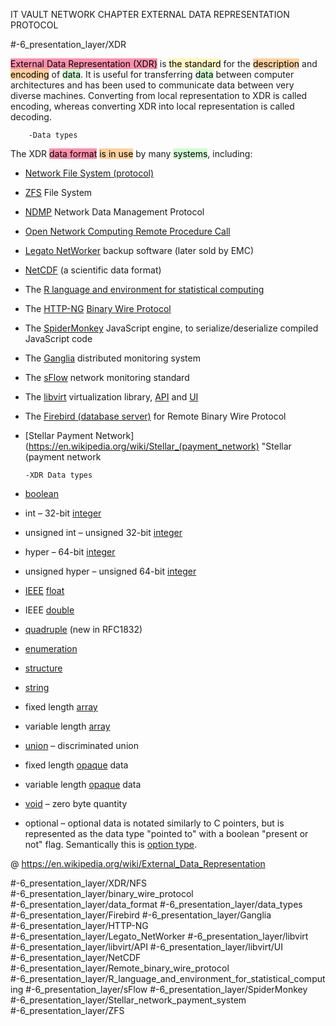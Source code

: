 IT VAULT
NETWORK CHAPTER
EXTERNAL DATA REPRESENTATION PROTOCOL

#-6_presentation_layer/XDR

<mark style="background: #FF5582A6;">External Data Representation (XDR)</mark> is <mark style="background: #FFF3A3A6;">the standard</mark> for the <mark style="background: #FFB86CA6;">description</mark> and <mark style="background: #FFB86CA6;">encoding</mark> of <mark style="background: #BBFABBA6;">data</mark>. 
It is useful for transferring <mark style="background: #BBFABBA6;">data</mark> between computer architectures and has been used to communicate data between very diverse machines.
Converting from local representation to XDR is called encoding, whereas converting XDR into local representation is called decoding.

		-Data types
The XDR <mark style="background: #FF5582A6;">data format</mark> <mark style="background: #FFB86CA6;">is in use</mark> by many <mark style="background: #BBFABBA6;">systems</mark>, including:

-   [Network File System (protocol)](https://en.wikipedia.org/wiki/Network_File_System_(protocol) "Network File System (protocol)")
-   [ZFS](https://en.wikipedia.org/wiki/ZFS "ZFS") File System
-   [NDMP](https://en.wikipedia.org/wiki/NDMP "NDMP") Network Data Management Protocol
-   [Open Network Computing Remote Procedure Call](https://en.wikipedia.org/wiki/Open_Network_Computing_Remote_Procedure_Call "Open Network Computing Remote Procedure Call")
-   [Legato NetWorker](https://en.wikipedia.org/wiki/EMC_NetWorker "EMC NetWorker") backup software (later sold by EMC)
-   [NetCDF](https://en.wikipedia.org/wiki/NetCDF "NetCDF") (a scientific data format)
-   The [R language and environment for statistical computing](https://en.wikipedia.org/wiki/R_programming_language "R programming language")
-   The [HTTP-NG](http://www.w3.org/Protocols/HTTP-NG/http-ng-status.html) [Binary Wire Protocol](https://en.wikipedia.org/w/index.php?title=Binary_Wire_Protocol&action=edit&redlink=1 "Binary Wire Protocol (page does not exist)")
-   The [SpiderMonkey](https://en.wikipedia.org/wiki/SpiderMonkey_(Javascript_engine) "SpiderMonkey (Javascript engine)") JavaScript engine, to serialize/deserialize compiled JavaScript code
-   The [Ganglia](https://en.wikipedia.org/wiki/Ganglia_(software) "Ganglia (software)") distributed monitoring system
-   The [sFlow](https://en.wikipedia.org/wiki/SFlow "SFlow") network monitoring standard
-   The [libvirt](https://en.wikipedia.org/wiki/Libvirt "Libvirt") virtualization library, [API](https://en.wikipedia.org/wiki/Application_Programming_Interface "Application Programming Interface") and [UI](https://en.wikipedia.org/wiki/User_Interface "User Interface")
-   The [Firebird (database server)](https://en.wikipedia.org/wiki/Firebird_(database_server) "Firebird (database server)") for Remote Binary Wire Protocol
-   [Stellar Payment Network](https://en.wikipedia.org/wiki/Stellar_(payment_network) "Stellar (payment network

		-XDR Data types
-   [boolean](https://en.wikipedia.org/wiki/Boolean_datatype "Boolean datatype")
-   int – 32-bit [integer](https://en.wikipedia.org/wiki/Integer_(computer_science) "Integer (computer science)")
-   unsigned int – unsigned 32-bit [integer](https://en.wikipedia.org/wiki/Integer_(computer_science) "Integer (computer science)")
-   hyper – 64-bit [integer](https://en.wikipedia.org/wiki/Integer_(computer_science) "Integer (computer science)")
-   unsigned hyper – unsigned 64-bit [integer](https://en.wikipedia.org/wiki/Integer_(computer_science) "Integer (computer science)")
-   [IEEE](https://en.wikipedia.org/wiki/IEEE_754 "IEEE 754") [float](https://en.wikipedia.org/wiki/Floating_point "Floating point")
-   IEEE [double](https://en.wikipedia.org/wiki/Double_precision "Double precision")
-   [quadruple](https://en.wikipedia.org/wiki/Quadruple_precision "Quadruple precision") (new in RFC1832)
-   [enumeration](https://en.wikipedia.org/wiki/Enumerated_type "Enumerated type")
-   [structure](https://en.wikipedia.org/wiki/Record_(computer_science) "Record (computer science)")
-   [string](https://en.wikipedia.org/wiki/String_(computer_science) "String (computer science)")
-   fixed length [array](https://en.wikipedia.org/wiki/Array_data_structure "Array data structure")
-   variable length [array](https://en.wikipedia.org/wiki/Array_data_structure "Array data structure")
-   [union](https://en.wikipedia.org/wiki/Tagged_union "Tagged union") – discriminated union
-   fixed length [opaque](https://en.wikipedia.org/wiki/Opaque_data_type "Opaque data type") data
-   variable length [opaque](https://en.wikipedia.org/wiki/Opaque_data_type "Opaque data type") data
-   [void](https://en.wikipedia.org/wiki/Void_type "Void type") – zero byte quantity
-   optional – optional data is notated similarly to C pointers, but is represented as the data type "pointed to" with a boolean "present or not" flag. Semantically this is [option type](https://en.wikipedia.org/wiki/Option_type "Option type").

@ https://en.wikipedia.org/wiki/External_Data_Representation

#-6_presentation_layer/XDR/NFS
#-6_presentation_layer/binary_wire_protocol
#-6_presentation_layer/data_format
#-6_presentation_layer/data_types
#-6_presentation_layer/Firebird
#-6_presentation_layer/Ganglia
#-6_presentation_layer/HTTP-NG
#-6_presentation_layer/Legato_NetWorker
#-6_presentation_layer/libvirt
#-6_presentation_layer/libvirt/API
#-6_presentation_layer/libvirt/UI
#-6_presentation_layer/NetCDF
#-6_presentation_layer/Remote_binary_wire_protocol
#-6_presentation_layer/R_language_and_environment_for_statistical_computing
#-6_presentation_layer/sFlow
#-6_presentation_layer/SpiderMonkey
#-6_presentation_layer/Stellar_network_payment_system
#-6_presentation_layer/ZFS
